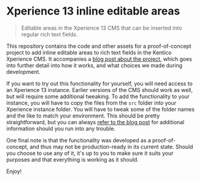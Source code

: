 # Xperience 13 inline editable areas
> Editable areas in the Xperience 13 CMS that can be inserted into regular rich text fields.

This repository contains the code and other assets for a proof-of-concept project to add inline editable areas to rich text fields in the Kentico Xperience CMS. It accompanies a [blog post about the project][1], which goes into further detail into how it works, and what choices we made during development.

If you want to try out this functionality for yourself, you will need access to an Xperience 13 instance. Earlier versions of the CMS should work as well, but will require some additional tweaking. To add the functionality to your instance, you will have to copy the files from the `src` folder into your Xperience instance folder. You will have to tweak some of the folder names and the like to match your environment. This should be pretty straightforward, but you can always [refer to the blog post][1] for additional information should you run into any trouble.

One final note is that the functionality was developed as a proof-of-concept, and thus may not be production-ready in its current state. Should you choose to use any of it, it's up to you to make sure it suits your purposes and that everything is working as it should.

Enjoy!

[1]: https://dev.to/truelime/proof-of-concept-for-inline-editable-areas-in-rich-text-fields-in-kentico-xperience-mvc-1lnl
